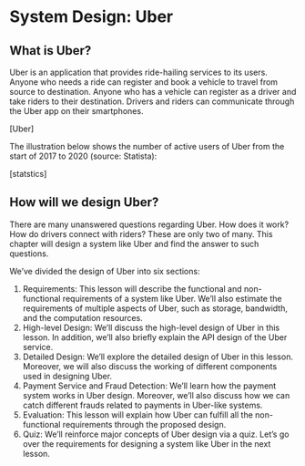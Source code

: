 # System Design: Uber
## What is Uber?
Uber is an application that provides ride-hailing services to its users. Anyone who needs a ride can register and book a vehicle to travel from source to destination. Anyone who has a vehicle can register as a driver and take riders to their destination. Drivers and riders can communicate through the Uber app on their smartphones.

[Uber]

The illustration below shows the number of active users of Uber from the start of 2017 to 2020 (source: Statista):

[statstics]

## How will we design Uber?
There are many unanswered questions regarding Uber. How does it work? How do drivers connect with riders? These are only two of many. This chapter will design a system like Uber and find the answer to such questions.

We’ve divided the design of Uber into six sections:

1. Requirements: This lesson will describe the functional and non-functional requirements of a system like Uber. We’ll also estimate the requirements of multiple aspects of Uber, such as storage, bandwidth, and the computation resources.
2. High-level Design: We’ll discuss the high-level design of Uber in this lesson. In addition, we’ll also briefly explain the API design of the Uber service.
3. Detailed Design: We’ll explore the detailed design of Uber in this lesson. Moreover, we will also discuss the working of different components used in designing Uber.
4. Payment Service and Fraud Detection: We’ll learn how the payment system works in Uber design. Moreover, we’ll also discuss how we can catch different frauds related to payments in Uber-like systems.
5. Evaluation: This lesson will explain how Uber can fulfill all the non-functional requirements through the proposed design.
6. Quiz: We’ll reinforce major concepts of Uber design via a quiz.
Let’s go over the requirements for designing a system like Uber in the next lesson.
